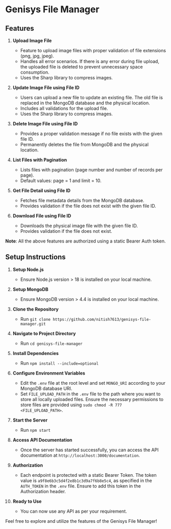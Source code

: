 # Genisys File Manager

## Features

1. **Upload Image File**
   - Feature to upload image files with proper validation of file extensions (png, jpg, jpeg).
   - Handles all error scenarios. If there is any error during file upload, the uploaded file is deleted to prevent unnecessary space consumption.
   - Uses the Sharp library to compress images.
  
2. **Update Image File using File ID**
   - Users can upload a new file to update an existing file. The old file is replaced in the MongoDB database and the physical location.
   - Includes all validations for the upload file.
   - Uses the Sharp library to compress images.
   
3. **Delete Image File using File ID**
   - Provides a proper validation message if no file exists with the given file ID.
   - Permanently deletes the file from MongoDB and the physical location.
   
4. **List Files with Pagination**
   - Lists files with pagination (page number and number of records per page).
   - Default values: page = 1 and limit = 10.
   
5. **Get File Detail using File ID**
   - Fetches file metadata details from the MongoDB database.
   - Provides validation if the file does not exist with the given file ID.
   
6. **Download File using File ID**
   - Downloads the physical image file with the given file ID.
   - Provides validation if the file does not exist.

**Note**: All the above features are authorized using a static Bearer Auth token.

## Setup Instructions

1. **Setup Node.js**
   - Ensure Node.js version > 18 is installed on your local machine.

2. **Setup MongoDB**
   - Ensure MongoDB version > 4.4 is installed on your local machine.

3. **Clone the Repository**
   - Run `git clone https://github.com/nitish7613/genisys-file-manager.git`
   
4. **Navigate to Project Directory**
   - Run `cd genisys-file-manager`

5. **Install Dependencies**
   - Run `npm install --include=optional`
   
6. **Configure Environment Variables**
   - Edit the `.env` file at the root level and set `MONGO_URI` according to your MongoDB database URI.
   - Set `FILE_UPLOAD_PATH` in the `.env` file to the path where you want to store all locally uploaded files. Ensure the necessary permissions to store files are provided using `sudo chmod -R 777 <FILE_UPLOAD_PATH>`.

7. **Start the Server**
   - Run `npm start`

8. **Access API Documentation**
   - Once the server has started successfully, you can access the API documentation at `http://localhost:3000/documentation`.

9. **Authorization**
   - Each endpoint is protected with a static Bearer Token. The token value is `a9f8e6b3c5d4f2e8b1c3d9a7f6b8e5c4`, as specified in the `AUTH_TOKEN` in the `.env` file. Ensure to add this token in the Authorization header.

10. **Ready to Use**
    - You can now use any API as per your requirement.

Feel free to explore and utilize the features of the Genisys File Manager!
